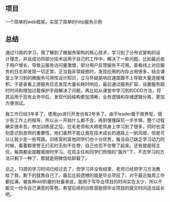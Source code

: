 ## 项目
一个简单的web框架，实现了简单的http服务示例
## 总结
通过13周的学习，我了解到了微服务架构的核心技术，学习到了分布式架构的设计理念，并且成功将部分技术运用于自己的工作中，解决了一些问题。比如最近由于用户增长，导致云服务访问量激增，部分用户反馈服务不可用。查看线上对应服务的日志却发现一切正常，正当我非常疑惑时，发现应用的内存占用很多，结合课堂上学习到的微服务可用性设计知识，立马怀疑是响应速度跟不上导致大量连接堆积，于是查看上游服务日志发现大量长耗时响应，最后通过服务扩容、设置服务超时时间和增加过载保护手段解决了问题。再比如从课堂中学习到的DDD方法，将其运用于现有业务中后，发现代码结构更加清晰，业务逻辑和存储逻辑分离，更加方便测试。

我工作已经3年多了，使用go进行开发也有2年多了。由于leader属于放养型，很少有工作上的指导，所以从一开始什么都不会，再到慢慢踩坑一步步填，整个过程确实很辛苦。参加训练营之后，在毛老师和大明老师身上学习到了很多，同时也深刻意识到良师的重要性，他们虽然不能让我在技术成长的道路上一帆风顺，但是可以让我少走一些弯路。训练营的其他同学们也十分优秀，每当自己缺乏学习动力的时候，看着群里卷王们无时无刻不在卷，自己也忍不住卷了起来。还有就是班主任，每周都会提醒我按时学习。在班主任和同学们热情的"轰炸"下，不去学习的方法只剩下一种了，那就是把微信给卸载了。

总之，13周的学习时间已经过去了，但学习并没有结束，老师已经把学习方法教给了我，剩下的就靠自己了。最后比较遗憾的就是毕业项目了，对于最近每周工作都拉满，被各种ddl折磨的社畜来说，能用于写毕业项目的时间实在太少，所以不能交一份令自己满意的答卷。希望后续的训练营能把毕业项目的提交时间适当延长吧。
